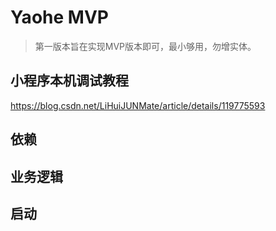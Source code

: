 # Yaohe MVP
> 第一版本旨在实现MVP版本即可，最小够用，勿增实体。

## 小程序本机调试教程
https://blog.csdn.net/LiHuiJUNMate/article/details/119775593

## 依赖

## 业务逻辑

## 启动